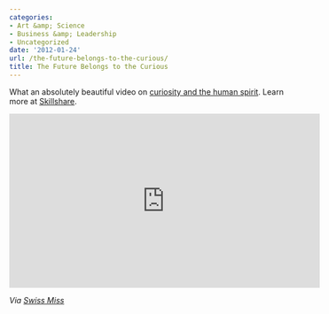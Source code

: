```yaml
---
categories:
- Art &amp; Science
- Business &amp; Leadership
- Uncategorized
date: '2012-01-24'
url: /the-future-belongs-to-the-curious/
title: The Future Belongs to the Curious
---
```


What an absolutely beautiful video on <a href="http://vimeo.com/34853044">curiosity and the human spirit</a>. Learn more at <a href="http://www.skillshare.com/about/manifesto">Skillshare</a>.

<iframe class="alignc" src="https://player.vimeo.com/video/34853044?byline=0&amp;portrait=0&amp;color=f36c21" width="560" height="315" frameborder="0" webkitAllowFullScreen mozallowfullscreen allowFullScreen></iframe>

<em>Via <a href="http://www.swiss-miss.com/2012/01/the-future-belongs-to-the-curious.html">Swiss Miss</a></em>